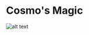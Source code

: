 # Cosmo's Magic
![alt text](https://github.com/cosmo-exe/cosmosmagic/blob/main/src/main/resources/assets/cosmos/icon.png?raw=true)
